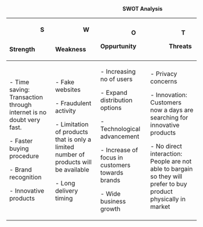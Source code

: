 ﻿`                                           `**SWOT Analysis**


|<p>`          `S</p><p></p><p>`     `Strength</p>|<p>`         `W</p><p></p><p>`    `Weakness</p>|<p>`          `O</p><p></p><p>Oppurtunity</p>|<p>`          `T</p><p>      </p><p>`      `Threats</p>|
| :- | :- | :- | :- |
|<p>- Time saving: Transaction through internet is no doubt very fast.</p><p>- Faster buying procedure</p><p>- Brand recognition</p><p>- Innovative products</p><p></p>|<p>- Fake websites</p><p>- Fraudulent activity</p><p>- Limitation of products that is only a limited number of products will be available</p><p>- Long delivery timing</p>|<p>- Increasing no of users</p><p>- Expand distribution options</p><p>- Technological advancement</p><p>- Increase of focus in customers towards brands</p><p>- Wide business growth</p><p></p>|<p>- Privacy concerns</p><p>- Innovation: Customers now a days are searching for innovative products</p><p>- No direct interaction: People are not able to bargain so they will prefer to buy product physically in market</p>|

